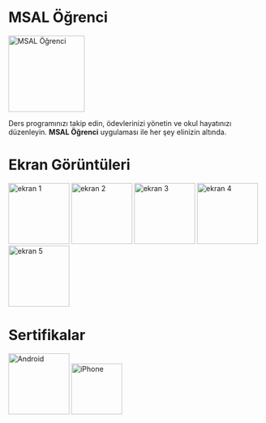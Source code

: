 # MSAL Öğrenci

<img src="https://hebbkx1anhila5yf.public.blob.vercel-storage.com/rounded-in-photoretrica%20%284%29-u6Yox6ZWzjPyIcrgivt5FqpFEG15n3.png" alt="MSAL Öğrenci" width="150" style="pointer-events: none;">

Ders programınızı takip edin, ödevlerinizi yönetin ve okul hayatınızı düzenleyin. **MSAL Öğrenci** uygulaması ile her şey elinizin altında.

# Ekran Görüntüleri

<img src="https://hebbkx1anhila5yf.public.blob.vercel-storage.com/Resim%201.jpg-qe2We8HuGAvXNB8Ll0ZWTd4FsBQpeg.jpeg" alt="ekran 1" width="120" style="pointer-events: none;"> <img src="https://hebbkx1anhila5yf.public.blob.vercel-storage.com/Resim%202.jpg-9nGW2aUTnm1iZyBXjLbuxmqpkc5EXt.jpeg" alt="ekran 2" width="120" style="pointer-events: none;"> <img src="https://hebbkx1anhila5yf.public.blob.vercel-storage.com/Resim%203.jpg-LoWszhZcM0NmEyQf1nlvyGfCJiDVJn.jpeg" alt="ekran 3" width="120" style="pointer-events: none;"> <img src="https://hebbkx1anhila5yf.public.blob.vercel-storage.com/Resim%204.jpg-YGC8UaM7QTdGeHsvpkzLlJFbgqZnCw.jpeg" alt="ekran 4" width="120" style="pointer-events: none;"> <img src="https://hebbkx1anhila5yf.public.blob.vercel-storage.com/Resim%205.jpg-c5vAyCz9pjZUHsqGPrvjLwtD9Cep0n.jpeg" alt="ekran 5" width="120" style="pointer-events: none;">

# Sertifikalar

<img src="https://r.resimlink.com/hZjb5w.webp" alt="Android" width="120" style="pointer-events: none;"> <img src="https://cdsassets.apple.com/live/7WUAS350/images/made-for-iphone.png" alt="iPhone" width="100" style="pointer-events: none;">

